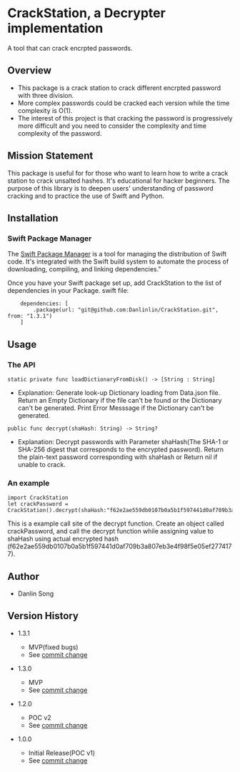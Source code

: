 # CrackStation, a Decrypter implementation

A tool that can crack encrpted passwords.

## Overview

* This package is a crack station to crack different encrpted password with three division.
* More complex passwords could be cracked each version while the time complexity is O(1).
* The interest of this project is that cracking the password is progressively more difficult and you need to consider the complexity and time complexity of the password.


## Mission Statement

This package is useful for for those who want to learn how to write a crack station to crack unsalted hashes. It's educational for hacker beginners. The purpose of this library is to deepen users' understanding of password cracking and to practice the use of Swift and Python.


## Installation

### Swift Package Manager

The [Swift Package Manager](https://www.swift.org/package-manager/) is a tool for managing the distribution of Swift code. It's integrated with the Swift build system to automate the process of downloading, compiling, and linking dependencies."

Once you have your Swift package set up, add CrackStation to the list of dependencies in your Package. swift file:
```
    dependencies: [
        .package(url: "git@github.com:Danlinlin/CrackStation.git", from: "1.3.1")
    ]
```

## Usage

### The API

~~~
static private func loadDictionaryFromDisk() -> [String : String]
~~~

* Explanation: Generate look-up Dictionary loading from Data.json file. Return an Empty Dictionary if the file can't be found or the Dictionary can't be generated. Print Error Messsage if the Dictionary can't be generated.

~~~
public func decrypt(shaHash: String) -> String?
~~~

* Explanation: Decrypt passwords with Parameter shaHash(The SHA-1 or SHA-256 digest that corresponds to the encrypted password). Return the plain-text password corresponding with shaHash or Return nil if unable to crack.


### An example

~~~
import CrackStation
let crackPassword = CrackStation().decrypt(shaHash:"f62e2ae559db0107b0a5b1f597441d0af709b3a807eb3e4f98f5e05ef2774177")
~~~

This is a example call site of the decrypt function. Create an object called crackPassword, and call the decrypt function while assigning value to shaHash using actual encrypted hash (f62e2ae559db0107b0a5b1f597441d0af709b3a807eb3e4f98f5e05ef2774177).


## Author

* Danlin Song


## Version History

* 1.3.1
    * MVP(fixed bugs)
    * See [commit change](https://github.com/Danlinlin/CrackStation/commit/30c09b303007fcb1823bd9d8a8f19fb4ba783749)
    
* 1.3.0
    * MVP
    * See [commit change](https://github.com/Danlinlin/CrackStation/commit/30c09b303007fcb1823bd9d8a8f19fb4ba783749)
* 1.2.0
    * POC v2
    * See [commit change](https://github.com/Danlinlin/CrackStation/commit/04c71e7b0932acfdef13941949243bd408920101)
* 1.0.0
    * Initial Release(POC v1)
    * See [commit change](https://github.com/Danlinlin/CrackStation/commit/189224ee17e1f82884b495745c34b7175bbc34cd)
